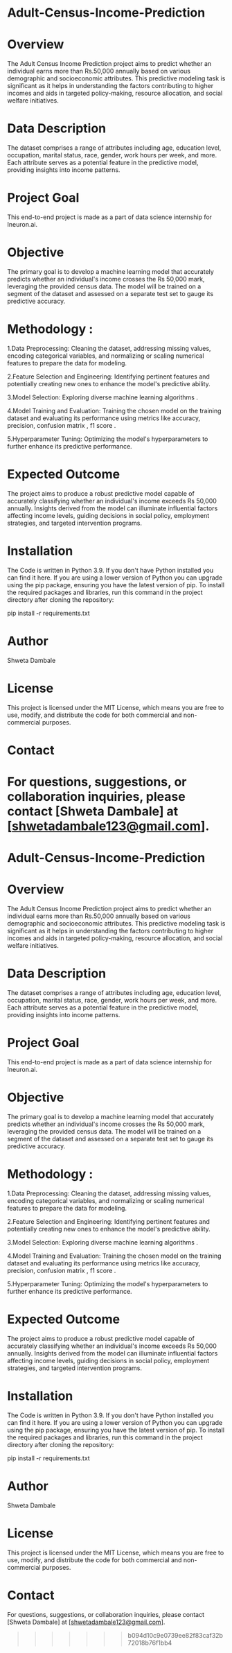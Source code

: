 # Adult-Census-Income-Prediction
# Overview

The Adult Census Income Prediction project aims to predict whether an individual earns more than Rs.50,000 annually based on various demographic and socioeconomic attributes. This predictive modeling task is significant as it helps in understanding the factors contributing to higher incomes and aids in targeted policy-making, resource allocation, and social welfare initiatives.

# Data Description

The dataset comprises a range of attributes including age, education level, occupation, marital status, race, gender, work hours per week, and more. Each attribute serves as a potential feature in the predictive model, providing insights into income patterns.

# Project Goal

This end-to-end project is made as a part of data science internship for Ineuron.ai.

# Objective

The primary goal is to develop a machine learning model that accurately predicts whether an individual's income crosses the Rs 50,000 mark, leveraging the provided census data. The model will be trained on a segment of the dataset and assessed on a separate test set to gauge its predictive accuracy.

# Methodology :

1.Data Preprocessing: Cleaning the dataset, addressing missing values, encoding categorical variables, and normalizing or scaling numerical features to prepare the data for modeling.

2.Feature Selection and Engineering: Identifying pertinent features and potentially creating new ones to enhance the model's predictive ability.

3.Model Selection: Exploring diverse machine learning algorithms .

4.Model Training and Evaluation: Training the chosen model on the training dataset and evaluating its performance using metrics like accuracy, precision, confusion matrix , f1 score .

5.Hyperparameter Tuning: Optimizing the model's hyperparameters to further enhance its predictive performance.

# Expected Outcome

The project aims to produce a robust predictive model capable of accurately classifying whether an individual's income exceeds Rs 50,000 annually. Insights derived from the model can illuminate influential factors affecting income levels, guiding decisions in social policy, employment strategies, and targeted intervention programs.

# Installation

The Code is written in Python 3.9. If you don't have Python installed you can find it here. If you are using a lower version of Python you can upgrade using the pip package, ensuring you have the latest version of pip. To install the required packages and libraries, run this command in the project directory after cloning the repository:

pip install -r requirements.txt

# Author

Shweta Dambale 

# License

This project is licensed under the MIT License, which means you are free to use, modify, and distribute the code for both commercial and non-commercial purposes.

# Contact

For questions, suggestions, or collaboration inquiries, please contact [Shweta Dambale] at [shwetadambale123@gmail.com].
=======
# Adult-Census-Income-Prediction
# Overview

The Adult Census Income Prediction project aims to predict whether an individual earns more than Rs.50,000 annually based on various demographic and socioeconomic attributes. This predictive modeling task is significant as it helps in understanding the factors contributing to higher incomes and aids in targeted policy-making, resource allocation, and social welfare initiatives.

# Data Description

The dataset comprises a range of attributes including age, education level, occupation, marital status, race, gender, work hours per week, and more. Each attribute serves as a potential feature in the predictive model, providing insights into income patterns.

# Project Goal

This end-to-end project is made as a part of data science internship for Ineuron.ai.

# Objective

The primary goal is to develop a machine learning model that accurately predicts whether an individual's income crosses the Rs 50,000 mark, leveraging the provided census data. The model will be trained on a segment of the dataset and assessed on a separate test set to gauge its predictive accuracy.

# Methodology :

1.Data Preprocessing: Cleaning the dataset, addressing missing values, encoding categorical variables, and normalizing or scaling numerical features to prepare the data for modeling.

2.Feature Selection and Engineering: Identifying pertinent features and potentially creating new ones to enhance the model's predictive ability.

3.Model Selection: Exploring diverse machine learning algorithms .

4.Model Training and Evaluation: Training the chosen model on the training dataset and evaluating its performance using metrics like accuracy, precision, confusion matrix , f1 score .

5.Hyperparameter Tuning: Optimizing the model's hyperparameters to further enhance its predictive performance.

# Expected Outcome

The project aims to produce a robust predictive model capable of accurately classifying whether an individual's income exceeds Rs 50,000 annually. Insights derived from the model can illuminate influential factors affecting income levels, guiding decisions in social policy, employment strategies, and targeted intervention programs.

# Installation

The Code is written in Python 3.9. If you don't have Python installed you can find it here. If you are using a lower version of Python you can upgrade using the pip package, ensuring you have the latest version of pip. To install the required packages and libraries, run this command in the project directory after cloning the repository:

pip install -r requirements.txt

# Author

Shweta Dambale 

# License

This project is licensed under the MIT License, which means you are free to use, modify, and distribute the code for both commercial and non-commercial purposes.

# Contact

For questions, suggestions, or collaboration inquiries, please contact [Shweta Dambale] at [shwetadambale123@gmail.com].
>>>>>>> b094d10c9e0739ee82f83caf32b72018b76f1bb4
